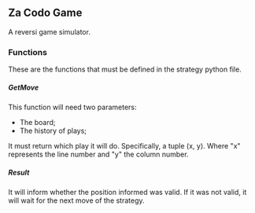 ## Za Codo Game

A reversi game simulator.

### Functions

These are the functions that must be defined in the
strategy python file.

##### GetMove

This function will need two parameters:

- The board;
- The history of plays;

It must return which play it will do. Specifically, a
tuple (x, y). Where "x" represents the line number and
"y" the column number.

##### Result

It will inform whether the position informed was valid.
If it was not valid, it will wait for the next move of
the strategy.

